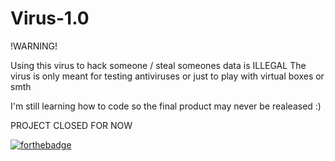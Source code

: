 # Virus-1.0


!WARNING!

Using this virus to hack someone / steal someones data is ILLEGAL The virus is only meant for testing antiviruses or just to play with virtual boxes or smth

I'm still learning how to code so the final product may never be realeased :)

PROJECT CLOSED FOR NOW

[![forthebadge](https://forthebadge.com/images/badges/made-with-c-plus-plus.svg)](https://forthebadge.com)

